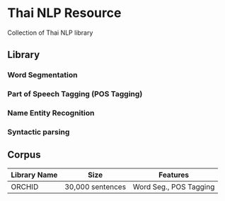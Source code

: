 # Thai NLP Resource
Collection of Thai NLP library

## Library

### Word Segmentation

### Part of Speech Tagging (POS Tagging)

### Name Entity Recognition

### Syntactic parsing


## Corpus

Library Name | Size | Features
--- | --- | ---
ORCHID | 30,000 sentences | Word Seg., POS Tagging
